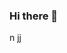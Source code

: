 ### Hi there 👋
n jj
<!--
**ladybug2464/ladybug2464** is a ✨ _special_ ✨ repository because its `README.md` (this file) appears on your GitHub profile.

hi im totis
arquiteta UEM
feminista
lula2023
rory gilmore
pronomes: ela/dela
